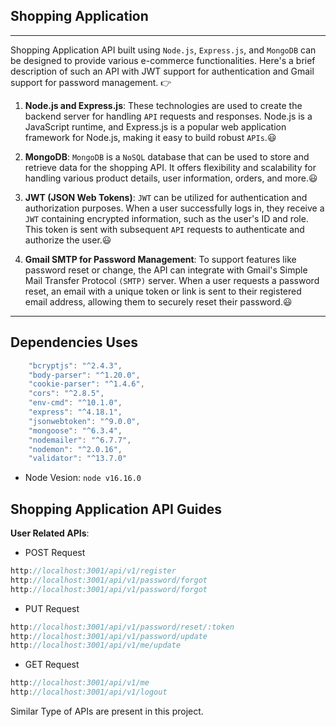 ## Shopping Application
---

Shopping Application API built using `Node.js`, `Express.js`, and `MongoDB` can be designed to provide various e-commerce functionalities. Here's a brief description of such an API with JWT support for authentication and Gmail support for password management. :point_right:

1. __Node.js and Express.js__: These technologies are used to create the backend server for handling `API` requests and responses. Node.js is a JavaScript runtime, and Express.js is a popular web application framework for Node.js, making it easy to build robust `APIs`.:smiley:

2. **MongoDB**: `MongoDB` is a `NoSQL` database that can be used to store and retrieve data for the shopping API. It offers flexibility and scalability for handling various product details, user information, orders, and more.:smiley:

3. __JWT (JSON Web Tokens)__: `JWT` can be utilized for authentication and authorization purposes. When a user successfully logs in, they receive a `JWT` containing encrypted information, such as the user's ID and role. This token is sent with subsequent `API` requests to authenticate and authorize the user.:smiley:

4. __Gmail SMTP for Password Management__: To support features like password reset or change, the API can integrate with Gmail's Simple Mail Transfer Protocol `(SMTP)` server. When a user requests a password reset, an email with a unique token or link is sent to their registered email address, allowing them to securely reset their password.:smiley:

---
## Dependencies Uses

````javascript
    "bcryptjs": "^2.4.3",
    "body-parser": "^1.20.0",
    "cookie-parser": "^1.4.6",
    "cors": "^2.8.5",
    "env-cmd": "^10.1.0",
    "express": "^4.18.1",
    "jsonwebtoken": "^9.0.0",
    "mongoose": "^6.3.4",
    "nodemailer": "^6.7.7",
    "nodemon": "^2.0.16",
    "validator": "^13.7.0"
````

- Node Vesion: `node v16.16.0`


## Shopping Application API Guides

**User Related APIs**:
- POST Request
````javascript 
http://localhost:3001/api/v1/register
http://localhost:3001/api/v1/password/forgot
http://localhost:3001/api/v1/password/forgot
````
- PUT Request
````javascript 
http://localhost:3001/api/v1/password/reset/:token
http://localhost:3001/api/v1/password/update
http://localhost:3001/api/v1/me/update
````

  - GET Request
````javascript 
http://localhost:3001/api/v1/me
http://localhost:3001/api/v1/logout
````

Similar Type of APIs are present in this project.


